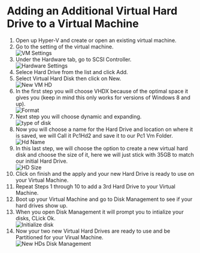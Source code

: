 # Adding an Additional Virtual Hard Drive to a Virtual Machine

1. Open up Hyper-V and create or open an existing virtual machine.
2. Go to the setting of the virtual machine.<br/>![VM Settings](https://github.com/user-attachments/assets/6d3dfd6c-1f7f-4f9a-8689-e637cdfb0b87)
3. Under the Hardware tab, go to SCSI Controller.<br/>![Hardware Settings](https://github.com/user-attachments/assets/3ea902e0-d0bb-455e-b39a-b03b8c94a965)
4. Selece Hard Drive from the list and click Add.
5. Select Virtual Hard Disk then click on New.<br/>![New VM HD](https://github.com/user-attachments/assets/4d903b90-e26b-4ebb-bfc8-5d8b2231a075)
6. In the first step you will choose VHDX because of the optimal space it gives you (keep in mind this only works for versions of Windows 8 and up).<br/>![Format](https://github.com/user-attachments/assets/be2ce7eb-1051-40f5-abc4-f7de86587ea8)
7. Next step you will choose dynamic and expanding.<br/>![type of disk](https://github.com/user-attachments/assets/a2f54db0-aa87-4b2d-8a6e-daffa14f3633)
8. Now you will choose a name for the Hard Drive and location on where it is saved, we will Call it Pc1Hd2 and save it to our Pc1 Vm Folder.<br/>![Hd Name](https://github.com/user-attachments/assets/18de80f2-0ba7-43a5-91c3-4a8196ebc12d)
9. In this last step, we will choose the option to create a new virtual hard disk and choose the size of it, here we will just stick with 35GB to match our initial Hard Drive.<br/>![HD Size](https://github.com/user-attachments/assets/ce0260d1-be99-4e8e-85f1-75991a607dd7)
10. Click on finish and the apply and your new Hard Drive is ready to use on your Virtual Machine.
11. Repeat Steps 1 through 10 to add a 3rd Hard Drive to your Virtual Machine.
12. Boot up your Virtual Machine and go to Disk Management to see if your hard drives show up.
13. When you open Disk Management it will prompt you to intialize your disks, CLick Ok.<br/>![Initialize disk](https://github.com/user-attachments/assets/fa61001e-4766-41b2-85e8-400ef085ecab)
14. Now your two new Virtual Hard Drives are ready to use and be Partitioned for your Virual Machine.<br/>![New HDs Disk Management](https://github.com/user-attachments/assets/5f0546c8-ac47-4737-a6d1-1a49ed6c90b7)

